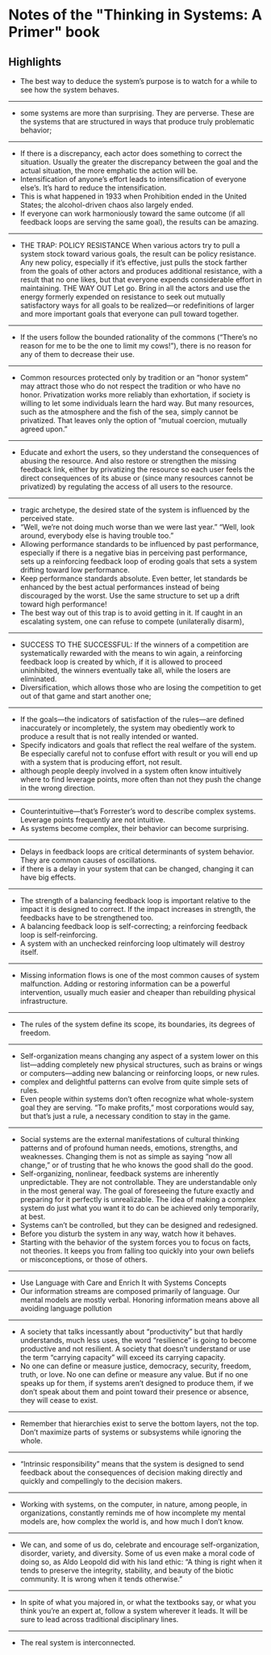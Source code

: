 # Notes of the "Thinking in Systems: A Primer" book


## Highlights

- The best way to deduce the system’s purpose is to watch for a while to see how the system behaves.  
  
---
  
- some systems are more than surprising. They are perverse. These are the systems that are structured in ways that produce truly problematic behavior;  
  
---
  
- If there is a discrepancy, each actor does something to correct the situation. Usually the greater the discrepancy between the goal and the actual situation, the more emphatic the action will be.
- Intensification of anyone’s effort leads to intensification of everyone else’s. It’s hard to reduce the intensification.
- This is what happened in 1933 when Prohibition ended in the United States; the alcohol-driven chaos also largely ended.
- If everyone can work harmoniously toward the same outcome (if all feedback loops are serving the same goal), the results can be amazing.

---

- THE TRAP: POLICY RESISTANCE When various actors try to pull a system stock toward various goals, the result can be policy resistance. Any new policy, especially if it’s effective, just pulls the stock farther from the goals of other actors and produces additional resistance, with a result that no one likes, but that everyone expends considerable effort in maintaining. THE WAY OUT Let go. Bring in all the actors and use the energy formerly expended on resistance to seek out mutually satisfactory ways for all goals to be realized—or redefinitions of larger and more important goals that everyone can pull toward together.

---

- If the users follow the bounded rationality of the commons (“There’s no reason for me to be the one to limit my cows!”), there is no reason for any of them to decrease their use.

---

- Common resources protected only by tradition or an “honor system” may attract those who do not respect the tradition or who have no honor. Privatization works more reliably than exhortation, if society is willing to let some individuals learn the hard way. But many resources, such as the atmosphere and the fish of the sea, simply cannot be privatized. That leaves only the option of “mutual coercion, mutually agreed upon.”

---

- Educate and exhort the users, so they understand the consequences of abusing the resource. And also restore or strengthen the missing feedback link, either by privatizing the resource so each user feels the direct consequences of its abuse or (since many resources cannot be privatized) by regulating the access of all users to the resource.

---

- tragic archetype, the desired state of the system is influenced by the perceived state.
- “Well, we’re not doing much worse than we were last year.” “Well, look around, everybody else is having trouble too.”
- Allowing performance standards to be influenced by past performance, especially if there is a negative bias in perceiving past performance, sets up a reinforcing feedback loop of eroding goals that sets a system drifting toward low performance.
- Keep performance standards absolute. Even better, let standards be enhanced by the best actual performances instead of being discouraged by the worst. Use the same structure to set up a drift toward high performance!
- The best way out of this trap is to avoid getting in it. If caught in an escalating system, one can refuse to compete (unilaterally disarm),

---

- SUCCESS TO THE SUCCESSFUL: If the winners of a competition are systematically rewarded with the means to win again, a reinforcing feedback loop is created by which, if it is allowed to proceed uninhibited, the winners eventually take all, while the losers are eliminated.
- Diversification, which allows those who are losing the competition to get out of that game and start another one;

----

- If the goals—the indicators of satisfaction of the rules—are defined inaccurately or incompletely, the system may obediently work to produce a result that is not really intended or wanted.
- Specify indicators and goals that reflect the real welfare of the system. Be especially careful not to confuse effort with result or you will end up with a system that is producing effort, not result.
- although people deeply involved in a system often know intuitively where to find leverage points, more often than not they push the change in the wrong direction.

---

- Counterintuitive—that’s Forrester’s word to describe complex systems. Leverage points frequently are not intuitive.
- As systems become complex, their behavior can become surprising.

---

- Delays in feedback loops are critical determinants of system behavior. They are common causes of oscillations.
- if there is a delay in your system that can be changed, changing it can have big effects.

---

- The strength of a balancing feedback loop is important relative to the impact it is designed to correct. If the impact increases in strength, the feedbacks have to be strengthened too.
- A balancing feedback loop is self-correcting; a reinforcing feedback loop is self-reinforcing.
- A system with an unchecked reinforcing loop ultimately will destroy itself.

---

- Missing information flows is one of the most common causes of system malfunction. Adding or restoring information can be a powerful intervention, usually much easier and cheaper than rebuilding physical infrastructure.

---

- The rules of the system define its scope, its boundaries, its degrees of freedom.

---

- Self-organization means changing any aspect of a system lower on this list—adding completely new physical structures, such as brains or wings or computers—adding new balancing or reinforcing loops, or new rules.
- complex and delightful patterns can evolve from quite simple sets of rules.
- Even people within systems don’t often recognize what whole-system goal they are serving. “To make profits,” most corporations would say, but that’s just a rule, a necessary condition to stay in the game.

---

- Social systems are the external manifestations of cultural thinking patterns and of profound human needs, emotions, strengths, and weaknesses. Changing them is not as simple as saying “now all change,” or of trusting that he who knows the good shall do the good.
- Self-organizing, nonlinear, feedback systems are inherently unpredictable. They are not controllable. They are understandable only in the most general way. The goal of foreseeing the future exactly and preparing for it perfectly is unrealizable. The idea of making a complex system do just what you want it to do can be achieved only temporarily, at best.
- Systems can’t be controlled, but they can be designed and redesigned.
- Before you disturb the system in any way, watch how it behaves.
- Starting with the behavior of the system forces you to focus on facts, not theories. It keeps you from falling too quickly into your own beliefs or misconceptions, or those of others.

---

- Use Language with Care and Enrich It with Systems Concepts
- Our information streams are composed primarily of language. Our mental models are mostly verbal. Honoring information means above all avoiding language pollution

---

- A society that talks incessantly about “productivity” but that hardly understands, much less uses, the word “resilience” is going to become productive and not resilient. A society that doesn’t understand or use the term “carrying capacity” will exceed its carrying capacity.
- No one can define or measure justice, democracy, security, freedom, truth, or love. No one can define or measure any value. But if no one speaks up for them, if systems aren’t designed to produce them, if we don’t speak about them and point toward their presence or absence, they will cease to exist.

---

- Remember that hierarchies exist to serve the bottom layers, not the top. Don’t maximize parts of systems or subsystems while ignoring the whole.

---

- “Intrinsic responsibility” means that the system is designed to send feedback about the consequences of decision making directly and quickly and compellingly to the decision makers.

---
- Working with systems, on the computer, in nature, among people, in organizations, constantly reminds me of how incomplete my mental models are, how complex the world is, and how much I don’t know.

---

- We can, and some of us do, celebrate and encourage self-organization, disorder, variety, and diversity. Some of us even make a moral code of doing so, as Aldo Leopold did with his land ethic: “A thing is right when it tends to preserve the integrity, stability, and beauty of the biotic community. It is wrong when it tends otherwise.”

---

- In spite of what you majored in, or what the textbooks say, or what you think you’re an expert at, follow a system wherever it leads. It will be sure to lead across traditional disciplinary lines.

---

- The real system is interconnected.













